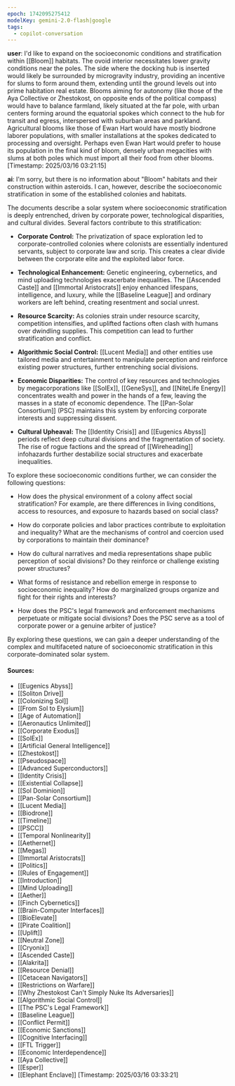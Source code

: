 ```yaml
---
epoch: 1742095275412
modelKey: gemini-2.0-flash|google
tags:
  - copilot-conversation
---
```


**user**: I'd like to expand on the socioeconomic conditions and stratification within [[Bloom]] habitats. The ovoid interior necessitates lower gravity conditions near the poles. The side where the docking hub is inserted would likely be surrounded by microgravity industry, providing an incentive for slums to form around them, extending until the ground levels out into prime habitation real estate. Blooms aiming for autonomy (like those of the Aya Collective or Zhestokost, on opposite ends of the political compass) would have to balance farmland, likely situated at the far pole, with urban centers forming around the equatorial spokes which connect to the hub for transit and egress, interspersed with suburban areas and parkland. Agricultural blooms like those of Ewan Hart would have mostly biodrone laborer populations, with smaller installations at the spokes dedicated to processing and oversight. Perhaps even Ewan Hart would prefer to house its population in the final kind of bloom, densely urban megacities with slums at both poles which must import all their food from other blooms.
[Timestamp: 2025/03/16 03:21:15]

**ai**: I'm sorry, but there is no information about "Bloom" habitats and their construction within asteroids. I can, however, describe the socioeconomic stratification in some of the established colonies and habitats.

The documents describe a solar system where socioeconomic stratification is deeply entrenched, driven by corporate power, technological disparities, and cultural divides. Several factors contribute to this stratification:

*   **Corporate Control:** The privatization of space exploration led to corporate-controlled colonies where colonists are essentially indentured servants, subject to corporate law and scrip. This creates a clear divide between the corporate elite and the exploited labor force.

*   **Technological Enhancement:** Genetic engineering, cybernetics, and mind uploading technologies exacerbate inequalities. The [[Ascended Caste]] and [[Immortal Aristocrats]] enjoy enhanced lifespans, intelligence, and luxury, while the [[Baseline League]] and ordinary workers are left behind, creating resentment and social unrest.

*   **Resource Scarcity:** As colonies strain under resource scarcity, competition intensifies, and uplifted factions often clash with humans over dwindling supplies. This competition can lead to further stratification and conflict.

*   **Algorithmic Social Control:** [[Lucent Media]] and other entities use tailored media and entertainment to manipulate perception and reinforce existing power structures, further entrenching social divisions.

*   **Economic Disparities:** The control of key resources and technologies by megacorporations like [[SolEx]], [[GeneSys]], and [[NiteLife Energy]] concentrates wealth and power in the hands of a few, leaving the masses in a state of economic dependence. The [[Pan-Solar Consortium]] (PSC) maintains this system by enforcing corporate interests and suppressing dissent.

*   **Cultural Upheaval:** The [[Identity Crisis]] and [[Eugenics Abyss]] periods reflect deep cultural divisions and the fragmentation of society. The rise of rogue factions and the spread of [[Wireheading]] infohazards further destabilize social structures and exacerbate inequalities.

To explore these socioeconomic conditions further, we can consider the following questions:

*   How does the physical environment of a colony affect social stratification? For example, are there differences in living conditions, access to resources, and exposure to hazards based on social class?

*   How do corporate policies and labor practices contribute to exploitation and inequality? What are the mechanisms of control and coercion used by corporations to maintain their dominance?

*   How do cultural narratives and media representations shape public perception of social divisions? Do they reinforce or challenge existing power structures?

*   What forms of resistance and rebellion emerge in response to socioeconomic inequality? How do marginalized groups organize and fight for their rights and interests?

*   How does the PSC's legal framework and enforcement mechanisms perpetuate or mitigate social divisions? Does the PSC serve as a tool of corporate power or a genuine arbiter of justice?

By exploring these questions, we can gain a deeper understanding of the complex and multifaceted nature of socioeconomic stratification in this corporate-dominated solar system.


#### Sources:

- [[Eugenics Abyss]]
- [[Soliton Drive]]
- [[Colonizing Sol]]
- [[From Sol to Elysium]]
- [[Age of Automation]]
- [[Aeronautics Unlimited]]
- [[Corporate Exodus]]
- [[SolEx]]
- [[Artificial General Intelligence]]
- [[Zhestokost]]
- [[Pseudospace]]
- [[Advanced Superconductors]]
- [[Identity Crisis]]
- [[Existential Collapse]]
- [[Sol Dominion]]
- [[Pan-Solar Consortium]]
- [[Lucent Media]]
- [[Biodrone]]
- [[Timeline]]
- [[PSCC]]
- [[Temporal Nonlinearity]]
- [[Aethernet]]
- [[Megas]]
- [[Immortal Aristocrats]]
- [[Politics]]
- [[Rules of Engagement]]
- [[Introduction]]
- [[Mind Uploading]]
- [[Aether]]
- [[Finch Cybernetics]]
- [[Brain-Computer Interfaces]]
- [[BioElevate]]
- [[Pirate Coalition]]
- [[Uplift]]
- [[Neutral Zone]]
- [[Cryonix]]
- [[Ascended Caste]]
- [[Alakrita]]
- [[Resource Denial]]
- [[Cetacean Navigators]]
- [[Restrictions on Warfare]]
- [[Why Zhestokost Can't Simply Nuke Its Adversaries]]
- [[Algorithmic Social Control]]
- [[The PSC's Legal Framework]]
- [[Baseline League]]
- [[Conflict Permit]]
- [[Economic Sanctions]]
- [[Cognitive Interfacing]]
- [[FTL Trigger]]
- [[Economic Interdependence]]
- [[Aya Collective]]
- [[Esper]]
- [[Elephant Enclave]]
[Timestamp: 2025/03/16 03:33:21]